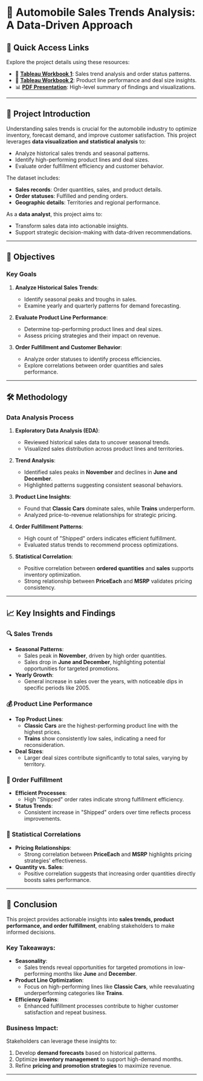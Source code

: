 # 🚗 Automobile Sales Trends Analysis: A Data-Driven Approach

## 🌟 Quick Access Links
Explore the project details using these resources:
- 📓 **[Tableau Workbook 1]([./project1.twbx](https://public.tableau.com/views/project6p1/dash1?:language=en-US&publish=yes&:sid=&:redirect=auth&:display_count=n&:origin=viz_share_link))**: Sales trend analysis and order status patterns.
- 📓 **[Tableau Workbook 2]([./project2.twbx](https://public.tableau.com/views/project6p2/Task3dashboard?:language=en-US&publish=yes&:sid=&:redirect=auth&:display_count=n&:origin=viz_share_link))**: Product line performance and deal size insights.
- 📊 **[PDF Presentation](./project%20ppt%20tab1.pdf)**: High-level summary of findings and visualizations.

---

## 📜 Project Introduction
Understanding sales trends is crucial for the automobile industry to optimize inventory, forecast demand, and improve customer satisfaction. This project leverages **data visualization and statistical analysis** to:
- Analyze historical sales trends and seasonal patterns.
- Identify high-performing product lines and deal sizes.
- Evaluate order fulfillment efficiency and customer behavior.

The dataset includes:
- **Sales records**: Order quantities, sales, and product details.
- **Order statuses**: Fulfilled and pending orders.
- **Geographic details**: Territories and regional performance.

As a **data analyst**, this project aims to:
- Transform sales data into actionable insights.
- Support strategic decision-making with data-driven recommendations.

---

## 🎯 Objectives
### Key Goals
1. **Analyze Historical Sales Trends**:
   - Identify seasonal peaks and troughs in sales.
   - Examine yearly and quarterly patterns for demand forecasting.

2. **Evaluate Product Line Performance**:
   - Determine top-performing product lines and deal sizes.
   - Assess pricing strategies and their impact on revenue.

3. **Order Fulfillment and Customer Behavior**:
   - Analyze order statuses to identify process efficiencies.
   - Explore correlations between order quantities and sales performance.

---

## 🛠️ Methodology
### Data Analysis Process
1. **Exploratory Data Analysis (EDA)**:
   - Reviewed historical sales data to uncover seasonal trends.
   - Visualized sales distribution across product lines and territories.

2. **Trend Analysis**:
   - Identified sales peaks in **November** and declines in **June and December**.
   - Highlighted patterns suggesting consistent seasonal behaviors.

3. **Product Line Insights**:
   - Found that **Classic Cars** dominate sales, while **Trains** underperform.
   - Analyzed price-to-revenue relationships for strategic pricing.

4. **Order Fulfillment Patterns**:
   - High count of "Shipped" orders indicates efficient fulfillment.
   - Evaluated status trends to recommend process optimizations.

5. **Statistical Correlation**:
   - Positive correlation between **ordered quantities** and **sales** supports inventory optimization.
   - Strong relationship between **PriceEach** and **MSRP** validates pricing consistency.

---

## 📈 Key Insights and Findings
### 🔍 Sales Trends
- **Seasonal Patterns**:
  - Sales peak in **November**, driven by high order quantities.
  - Sales drop in **June and December**, highlighting potential opportunities for targeted promotions.
- **Yearly Growth**:
  - General increase in sales over the years, with noticeable dips in specific periods like 2005.

### 💰 Product Line Performance
- **Top Product Lines**:
  - **Classic Cars** are the highest-performing product line with the highest prices.
  - **Trains** show consistently low sales, indicating a need for reconsideration.
- **Deal Sizes**:
  - Larger deal sizes contribute significantly to total sales, varying by territory.

### 🛫 Order Fulfillment
- **Efficient Processes**:
  - High "Shipped" order rates indicate strong fulfillment efficiency.
- **Status Trends**:
  - Consistent increase in "Shipped" orders over time reflects process improvements.

### 📜 Statistical Correlations
- **Pricing Relationships**:
  - Strong correlation between **PriceEach** and **MSRP** highlights pricing strategies' effectiveness.
- **Quantity vs. Sales**:
  - Positive correlation suggests that increasing order quantities directly boosts sales performance.

---

## 🏁 Conclusion
This project provides actionable insights into **sales trends, product performance, and order fulfillment**, enabling stakeholders to make informed decisions.

### Key Takeaways:
- **Seasonality**:
  - Sales trends reveal opportunities for targeted promotions in low-performing months like **June** and **December**.
- **Product Line Optimization**:
  - Focus on high-performing lines like **Classic Cars**, while reevaluating underperforming categories like **Trains**.
- **Efficiency Gains**:
  - Enhanced fulfillment processes contribute to higher customer satisfaction and repeat business.

### Business Impact:
Stakeholders can leverage these insights to:
1. Develop **demand forecasts** based on historical patterns.
2. Optimize **inventory management** to support high-demand months.
3. Refine **pricing and promotion strategies** to maximize revenue.

---
